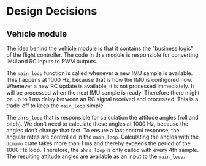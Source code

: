 # Design Decisions

## Vehicle module

The idea behind the vehicle module is that it contains the "business logic" of the flight controller. The code in this
module is responsible for converting IMU and RC inputs to PWM outputs.

The `main_loop` function is called whenever a new IMU sample is available. This happens at 1000 Hz, because that is how
the IMU is configured now. Whenever a new RC update is available, it is not processed immediately. It will be processed
when the next IMU sample is ready. Therefore there might be up to 1 ms delay between an RC signal received and
processed. This is a trade-off to keep the `main_loop` simple.

The `ahrs_loop` that is responsible for calculation the attitude angles (roll and pitch). We don't need to calculate
these angles at 1000 Hz, because the angles don't change that fast. To ensure a fast control response, the angular rates
are controlled in the `main_loop`. Calculating the angles with the `dcmimu` crate takes more than 1 ms and thereby
exceeds the period of the 1000 Hz loop. Therefore, the `ahrs_loop` is only called with every 4th sample. The resulting
attitude angles are available as an input to the `main_loop`.
